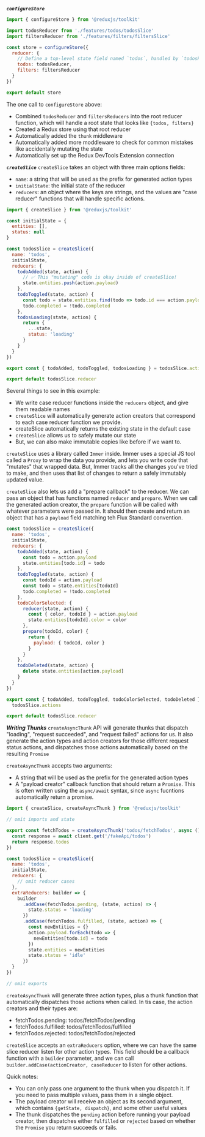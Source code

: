 ***`configureStore`***
```js
import { configureStore } from '@reduxjs/toolkit'

import todosReducer from './features/todos/todosSlice'
import filtersReducer from './features/filters/filtersSlice'

const store = configureStore({
  reducer: {
    // Define a top-level state field named `todos`, handled by `todosReducer`
    todos: todosReducer,
    filters: filtersReducer
  }
})

export default store
```

The one call to `configureStore` above:
  - Combined `todosReducer` and `filtersReducers` into the root reducer function, which will handle a root state that looks like `{todos, filters}`
  - Created a Redux store using that root reducer
  - Automatically added the `thunk` middleware
  - Automatically added more moddleware to check for common mistakes like accidentally mutating the state
  - Automatically set up the Redux DevTools Extension connection

***`createSlice`***
`createSlice` takes an object with three main options fields:
  - `name`: a string that will be used as the prefix for generated action types
  - `initialState`: the initial state of the reducer
  - `reducers`: an object where the keys are strings, and the values are "case reducer" functions that will handle specific actions.

```js
import { createSlice } from '@reduxjs/toolkit'

const initialState = {
  entities: [],
  status: null
}

const todosSlice = createSlice({
  name: 'todos',
  initialState,
  reducers: {
    todoAdded(state, action) {
      // ✅ This "mutating" code is okay inside of createSlice!
      state.entities.push(action.payload)
    },
    todoToggled(state, action) {
      const todo = state.entities.find(todo => todo.id === action.payload)
      todo.completed = !todo.completed
    },
    todosLoading(state, action) {
      return {
        ...state,
        status: 'loading'
      }
    }
  }
})

export const { todoAdded, todoToggled, todosLoading } = todosSlice.actions

export default todosSlice.reducer
```

Several things to see in this example:
  - We write case reducer functions inside the `reducers` object, and give them readable names
  - `createSlice` will automatically generate action creators that correspond to each case reducer function we provide.
  - createSlice automatically returns the existing state in the default case
  - `createSlice` allows us to safely mutate our state
  - But, we can also make immutable copies like before if we want to.

`createSlice` uses a library called `Immer` inside. Immer uses a special JS tool called a `Proxy` to wrap the data you provide, and lets you write code that "mutates" that wrapped data. But, Immer tracks all the changes you've tried to make, and then uses that list of changes to return a safely immutably updated value.

`createSlice` also lets us add a "prepare callback" to the reducer. We can pass an object that has functions named `reducer` and `prepare`. When we call the generated action creator, the `prepare` function will be called with whatever parameters were passed in. It should then create and return an object that has a `payload` field matching teh Flux Standard convention.

```js
const todosSlice = createSlice({
  name: 'todos',
  initialState,
  reducers: {
    todoAdded(state, action) {
      const todo = action.payload
      state.entities[todo.id] = todo
    },
    todoToggled(state, action) {
      const todoId = action.payload
      const todo = state.entities[todoId]
      todo.completed = !todo.completed
    },
    todoColorSelected: {
      reducer(state, action) {
        const { color, todoId } = action.payload
        state.entities[todoId].color = color
      },
      prepare(todoId, color) {
        return {
          payload: { todoId, color }
        }
      }
    },
    todoDeleted(state, action) {
      delete state.entities[action.payload]
    }
  }
})

export const { todoAdded, todoToggled, todoColorSelected, todoDeleted } =
  todosSlice.actions

export default todosSlice.reducer
```

***Writing Thunks***
`createAsyncThunk` API will generate thunks that dispatch "loading", "request succeeded", and "request failed" actions for us.
It also generate the action types and action creators for those different request status actions, and dispatches those actions automatically based on the resulting `Promise`

`createAsyncThunk` accepts two arguments:
  - A string that will be used as the prefix for the generated action types
  - A "payload creator" callback function that should return a `Promise`. This is often written using the `async/await` syntax, since `async` fucntions automatically return a promise.

```js
import { createSlice, createAsyncThunk } from '@reduxjs/toolkit'

// omit imports and state

export const fetchTodos = createAsyncThunk('todos/fetchTodos', async () => {
  const response = await client.get('/fakeApi/todos')
  return response.todos
})

const todosSlice = createSlice({
  name: 'todos',
  initialState,
  reducers: {
    // omit reducer cases
  },
  extraReducers: builder => {
    builder
      .addCase(fetchTodos.pending, (state, action) => {
        state.status = 'loading'
      })
      .addCase(fetchTodos.fulfilled, (state, action) => {
        const newEntities = {}
        action.payload.forEach(todo => {
          newEntities[todo.id] = todo
        })
        state.entities = newEntities
        state.status = 'idle'
      })
  }
})

// omit exports
```
`createAsyncThunk` will generate three action types, plus a thunk function that automatically dispatches those actions when called.
In tis case, the action creators and their types are:
  - fetchTodos.pending: todos/fetchTodos/pending
  - fetchTodos.fulfilled: todos/fetchTodos/fulfilled
  - fetchTodos.rejected: todos/fetchTodos/rejected

`createSlice` accepts an `extraReducers` option, where we can have the same slice reducer listen for other action types. This field should be a callback function with a `builder` parameter, and we can call `builder.addCase(actionCreator, caseReducer` to listen for other actions.

Quick notes:
  - You can only pass one argument to the thunk when you dispatch it. If you need to pass multiple values, pass them in a single object.
  - The payload creator will receive an object as its second argument, which contains `{getState, dispatch}`, and some other useful values
  - The thunk dispatches the `pending` action before running your payload creator, then dispatches either `fulfilled` or `rejected` based on whether the `Promise` you return succeeds or fails.

